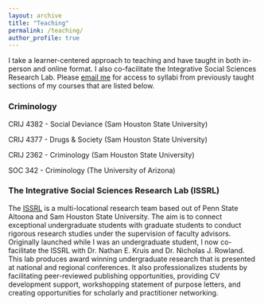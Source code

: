 ```yaml
---
layout: archive
title: "Teaching"
permalink: /teaching/
author_profile: true
---
```

I take a learner-centered approach to teaching and have taught in both in-person and online format. I also co-facilitate the Integrative Social Sciences Research Lab. Please [email me](abk017@shsu.edu) for access to syllabi from previously taught sections of my courses that are listed below.


### Criminology

CRIJ 4382 - Social Deviance (Sam Houston State University)

CRIJ 4377 - Drugs & Society (Sam Houston State University)

CRIJ 2362 - Criminology (Sam Houston State University)

SOC 342 - Criminology (The University of Arizona)

### The Integrative Social Sciences Research Lab (ISSRL)

The [ISSRL](https://altoona.psu.edu/story/61731/2023/11/28/altoona-criminal-justice-students-present-criminology-conference) is a multi-locational research team based out of Penn State Altoona and Sam Houston State University. The aim is to connect exceptional undergraduate students with graduate students to conduct rigorous research studies under the supervision of faculty advisors. Originally launched while I was an undergraduate student, I now co-facilitate the ISSRL with Dr. Nathan E. Kruis and Dr. Nicholas J. Rowland. This lab produces award winning undergraduate research that is presented at national and regional conferences. It also professionalizes students by facilitating peer-reviewed publishing opportunities, providing CV development support, workshopping statement of purpose letters, and creating opportunities for scholarly and practitioner networking. 

